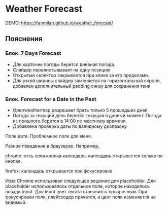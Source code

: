 <h1>Weather Forecast</h1>

DEMO: https://fanmilan.github.io/weather_forecast/

<h2>Пояснения</h2>


<h3>Блок. 7 Days Forecast</h3>

<ul>
  <li>Для карточек погоды берется дневная погода.</li>
  <li>Слайдер перелистывывает на одну позицию</li>
  <li>Открытый селектор закрывается при клике за его пределами.</li>
  <li>Для узкой ширины слайдер заменяется на горизонтальный скролл, добавлен дополнительный padding снизу для сохранения тени</li>
</ul>


<h3>Блок. Forecast for a Date in the Past</h3>

<ul>
  <li>Openweathermap разрешает брать только 5 прошедших дней.</li>
  <li>Погода за текущий день берется текущая в данный момент. Погода из прошлого берется в 14:00 по местному времени.</li>
  <li>Добавлена проверка даты по валидному диапазону</li>
</ul>

<p>
  Поле дата. Проблемное поле для меня.
  
  Разное поведение в браузерах.
  Например, 
  
  chrome: есть своя кнопка календаря, календарь открывается только по кнопке.
  
  firefox: календарь открывается при фокусировке
  

  Изза Chrome использовал следующее решение для placeholder.
  Для placeholder использовалось отдельное поле, которое находилось позади input. 
  Для input цвет текста становится прозрачным. При фокусировки поля, плейсходер прячется, а цвет поля изменяется на видимый.
  
</p>
